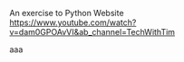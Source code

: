 An exercise to Python Website \
https://www.youtube.com/watch?v=dam0GPOAvVI&ab_channel=TechWithTim

aaa